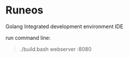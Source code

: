 Runeos
======

Golang Integrated development environment IDE

run command line: <br>
>./build.bash webserver :8080
<br>
